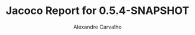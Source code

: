 ---
title: Jacoco Report for 0.5.4-SNAPSHOT
author: Alexandre Carvalho
menu_title: 0.5.4-SNAPSHOT
category: jacoco_reports
layout: iframe
iframe_url: /docs/0.5.4-SNAPSHOT/jacoco/test/html/index.html
order: 7
---